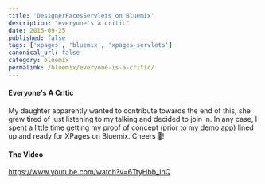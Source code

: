 ```yaml
---
title: 'DesignerFacesServlets on Bluemix'
description: "everyone's a critic"
date: 2015-09-25
published: false
tags: ['xpages', 'bluemix', 'xpages-servlets']
canonical_url: false
category: bluemix
permalink: /bluemix/everyone-is-a-critic/
---
```


#### Everyone's A Critic

My daughter apparently wanted to contribute towards the end of this, she grew tired of just listening to my talking and decided to  join in. In any case, I spent a little time getting my proof of concept (prior to my demo app) lined up and ready for XPages on Bluemix. Cheers 🍻!

#### The Video

https://www.youtube.com/watch?v=6TtyHbb_inQ
